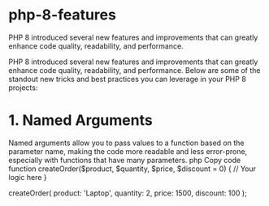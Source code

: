 # php-8-features
PHP 8 introduced several new features and improvements that can greatly enhance code quality, readability, and performance. 

PHP 8 introduced several new features and improvements that can greatly enhance code quality, readability, and performance. Below are some of the standout new tricks and best practices you can leverage in your PHP 8 projects:

<h1>1. Named Arguments</h1>

Named arguments allow you to pass values to a function based on the parameter name, making the code more readable and less error-prone, especially with functions that have many parameters.
php
Copy code
function createOrder($product, $quantity, $price, $discount = 0) {
    // Your logic here
}

createOrder(
    product: 'Laptop',
    quantity: 2,
    price: 1500,
    discount: 100
);

